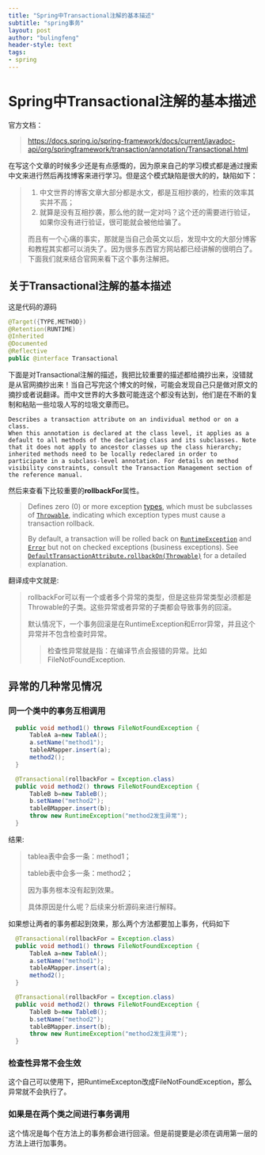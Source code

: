 ```yaml
---
title: "Spring中Transactional注解的基本描述"
subtitle: "spring事务"
layout: post
author: "bulingfeng"
header-style: text
tags:
- spring
---
```

# Spring中Transactional注解的基本描述

官方文档：

> https://docs.spring.io/spring-framework/docs/current/javadoc-api/org/springframework/transaction/annotation/Transactional.html

在写这个文章的时候多少还是有点感慨的，因为原来自己的学习模式都是通过搜索中文来进行然后再找博客来进行学习。但是这个模式缺陷是很大的的，缺陷如下：

> 1. 中文世界的博客文章大部分都是水文，都是互相抄袭的，检索的效率其实并不高；
> 2. 就算是没有互相抄袭，那么他的就一定对吗？这个还的需要进行验证，如果你没有进行验证，很可能就会被他给骗了。
>
> 而且有一个心痛的事实，那就是当自己会英文以后，发现中文的大部分博客和教程其实都可以消失了。因为很多东西官方网站都已经讲解的很明白了。下面我们就来结合官网来看下这个事务注解把。

## 关于Transactional注解的基本描述

这是代码的源码

```java
@Target({TYPE,METHOD})
@Retention(RUNTIME)
@Inherited
@Documented
@Reflective
public @interface Transactional
```

下面是对Transactional注解的描述，我把比较重要的描述都给摘抄出来，没错就是从官网摘抄出来！当自己写完这个博文的时候，可能会发现自己只是做对原文的摘抄或者说翻译。而中文世界的大多数可能连这个都没有达到，他们是在不断的复制和粘贴一些垃圾人写的垃圾文章而已。

```
Describes a transaction attribute on an individual method or on a class.
When this annotation is declared at the class level, it applies as a default to all methods of the declaring class and its subclasses. Note that it does not apply to ancestor classes up the class hierarchy; inherited methods need to be locally redeclared in order to participate in a subclass-level annotation. For details on method visibility constraints, consult the Transaction Management section of the reference manual.
```

然后来查看下比较重要的**rollbackFor**属性。

> Defines zero (0) or more exception [types](https://docs.oracle.com/en/java/javase/17/docs/api/java.base/java/lang/Class.html), which must be subclasses of [`Throwable`](https://docs.oracle.com/en/java/javase/17/docs/api/java.base/java/lang/Throwable.html), indicating which exception types must cause a transaction rollback.
>
> By default, a transaction will be rolled back on [`RuntimeException`](https://docs.oracle.com/en/java/javase/17/docs/api/java.base/java/lang/RuntimeException.html) and [`Error`](https://docs.oracle.com/en/java/javase/17/docs/api/java.base/java/lang/Error.html) but not on checked exceptions (business exceptions). See [`DefaultTransactionAttribute.rollbackOn(Throwable)`](https://docs.spring.io/spring-framework/docs/current/javadoc-api/org/springframework/transaction/interceptor/DefaultTransactionAttribute.html#rollbackOn(java.lang.Throwable)) for a detailed explanation.

翻译成中文就是:

> rollbackFor可以有一个或者多个异常的类型，但是这些异常类型必须都是Throwable的子类。这些异常或者异常的子类都会导致事务的回滚。
>
> 默认情况下，一个事务回滚是在RuntimeException和Error异常，并且这个异常并不包含检查时异常。
>
> > 检查性异常就是指：在编译节点会报错的异常。比如FileNotFoundException.

## 异常的几种常见情况

### 同一个类中的事务互相调用

```java
  public void method1() throws FileNotFoundException {
      TableA a=new TableA();
      a.setName("method1");
      tableAMapper.insert(a);
      method2();
  }

  @Transactional(rollbackFor = Exception.class)
  public void method2() throws FileNotFoundException {
      TableB b=new TableB();
      b.setName("method2");
      tableBMapper.insert(b);
      throw new RuntimeException("method2发生异常");
  }
```

结果:

> tablea表中会多一条：method1；
>
> tableb表中会多一条：method2；
>
> 因为事务根本没有起到效果。
>
> 具体原因是什么呢？后续来分析源码来进行解释。

如果想让两者的事务都起到效果，那么两个方法都要加上事务，代码如下

```java
  @Transactional(rollbackFor = Exception.class)
  public void method1() throws FileNotFoundException {
      TableA a=new TableA();
      a.setName("method1");
      tableAMapper.insert(a);
      method2();
  }

  @Transactional(rollbackFor = Exception.class)
  public void method2() throws FileNotFoundException {
      TableB b=new TableB();
      b.setName("method2");
      tableBMapper.insert(b);
      throw new RuntimeException("method2发生异常");
  }
```

### 检查性异常不会生效

这个自己可以使用下，把RuntimeExcepton改成FileNotFoundException，那么异常就不会执行了。

### 如果是在两个类之间进行事务调用

这个情况是每个在方法上的事务都会进行回滚。但是前提要是必须在调用第一层的方法上进行加事务。
